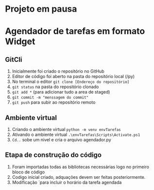 # Projeto em pausa

# Agendador de tarefas em formato Widget

## GitCli
1. Inicialmente foi criado o repositório no GitHub
2. Editor de código foi aberto na pasta do repositório local (/py)
3. No terminal o editor `git clone [Endereço do repositório]`
4. `git status` na pasta do repositório clonado
5. `git add *` (para adicionar tudo a area de staged)
6. `git commit -m "menssagem do commit"`
7. `git push` para subir ao repositório remoto

## Ambiente virtual
1. Criando o ambiente virtual `python -m venv envTarefas`
2. Ativando o ambiente virtual `.\envTarefas\Scripts\Activate.ps1`
3. `Cd..` sobe um nivel e cria o arquivo agendador.py

## Etapa de construção do código
1. Foram importadas todas as bibliotecas necessárias logo no primeiro bloco de código
2. Codigo inicial criado, adquações devem ser feitas posteriormente.
3. Modificação ´para incluir o horário da tarefa agendada
